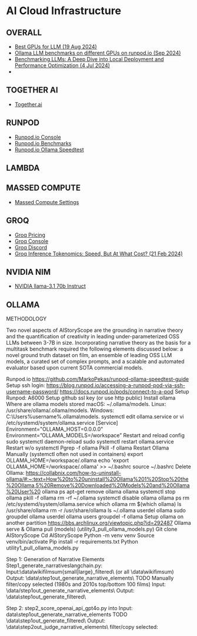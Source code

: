 # AI Cloud Infrastructure

## OVERALL

* [Best GPUs for LLM (19 Aug 2024)](https://medium.com/@kumbhardishant/best-gpus-for-llm-deployment-6a2e8187bfe0)
* [Ollama LLM benchmarks on different GPUs on runpod.io (Sep 2024)](https://www.reddit.com/r/LocalLLaMA/comments/1fe8g8z/ollama_llm_benchmarks_on_different_gpus_on/)
* [Benchmarking LLMs: A Deep Dive into Local Deployment and Performance Optimization (4 Jul 2024)](https://blog.runpod.io/benchmarking-llms-a-deep-dive-into-local-deployment-and-performance-optimization/)
* 

## TOGETHER AI

* [Together.ai](together.ai)

## RUNPOD

* [Runpod.io Console](https://www.runpod.io/console/user/billing)
* [Runpod.io Benchmarks](https://www.reddit.com/r/LocalLLaMA/comments/1fe8g8z/ollama_llm_benchmarks_on_different_gpus_on/)
* [Runpod.io Ollama Speedtest](https://github.com/MarkoPekas/runpod-ollama-speedtest-guide)

## LAMBDA

## MASSED COMPUTE

* [Massed Compute Settings](https://vm.massedcompute.com/settings/ssh-key)
  
## GROQ

* [Groq Pricing](https://groq.com/pricing/)
* [Groq Console](https://console.groq.com/settings/billing)
* [Groq Discord](https://discord.com/channels/1207099205563457597/1207719622040879154)
* [Groq Inference Tokenomics: Speed, But At What Cost? (21 Feb 2024)](https://www.semianalysis.com/p/groq-inference-tokenomics-speed-but)

## NVIDIA NIM

* [NVIDIA llama-3.1 70b Instruct](https://build.nvidia.com/meta/llama-3_1-70b-instruct)

## 

## OLLAMA

METHODOLOGY

Two novel aspects of AIStoryScope are the grounding in narrative theory and the quantification of creativity in leading under-parameterized OSS LLMs between 3-7B in size. Incorporating narrative theory as the basis for a multitask benchmark required the following elements discussed below: a novel ground truth dataset on film, an ensemble of leading OSS LLM models, a curated set of complex prompts, and a scalable and automated evaluator based upon current SOTA commercial models.

Runpod.io https://github.com/MarkoPekas/runpod-ollama-speedtest-guide Setup ssh login: https://blog.runpod.io/accessing-a-runpod-pod-via-ssh-username-password/ https://docs.runpod.io/pods/connect-to-a-pod Setup Runpod: A6000 Setup github ssl key (or use http public) Install ollama Where are ollama models stored macOS: ~/.ollama/models. Linux: /usr/share/ollama/.ollama/models. Windows: C:\Users\%username%.ollama\models. systemctl edit ollama.service or vi /etc/systemd/system/ollama.service [Service] Environment="OLLAMA_HOST=0.0.0.0" Environment=”OLLAMA_MODELS=/workspace” Restart and reload config sudo systemctl daemon-reload sudo systemctl restart ollama.service Restart w/o systemctl Pgrep -f ollama Pkill -f ollama Restart Ollama Manually (systemctl often not used in containers) export OLLAMA_HOME=/workspace/.ollama echo 'export OLLAMA_HOME=/workspace/.ollama' >> ~/.bashrc source ~/.bashrc Delete Ollama: https://collabnix.com/how-to-uninstall-ollama/#:~:text=How%20to%20uninstall%20Ollama%201%20Stop%20the%20Ollama,5%20Remove%20Downloaded%20Models%20and%20Ollama%20User%20 ollama ps apt-get remove ollama ollama systemctl stop ollama pkill -f ollama rm -rf ~/.ollama systemctl disable ollama ollama ps rm /etc/systemd/system/ollama.service which ollama rm $(which ollama) ls /usr/share/ollama rm -r /usr/share/ollama ls ~/.ollama userdel ollama sudo groupdel ollama userdel ollama users groupdel -f ollama Setup ollama on another partition https://bbs.archlinux.org/viewtopic.php?id=292487 Ollama serve & Ollama pull (models) (utility3_pull_ollama_models.py) Git clone AIStoryScope Cd AIStoryScope Python -m venv venv Source venv/bin/activate Pip install -r requirements.txt Python utility1_pull_ollama_models.py

Step 1: Generation of Narrative Elements Step1_generate_narrativeslangchain.py: Input:\data\wikifilmsum{small|large}_filtered\ (or all \data\wikifimsum)
Output: \data\step1out_generate_narrative_elements\ TODO Manually filter/copy selected (1980s and 2010s top/bottom 100 films) Input: \data/step1out_generate_narrative_elements\ Output: \data\step1out_generate_filtered\

Step 2: step2_score_openai_api_gpt4o.py into Input: data\step1out_generate_narrative_elements TODO \data\step1out_generate_filtered\ Output: \data\step2out_judge_narrative_elements\ filter/copy selected: